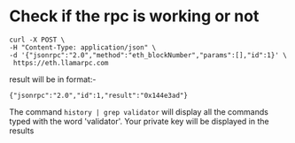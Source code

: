 # Check if the rpc is working or not 
```
curl -X POST \
-H "Content-Type: application/json" \
-d '{"jsonrpc":"2.0","method":"eth_blockNumber","params":[],"id":1}' \
 https://eth.llamarpc.com
```
result will be in format:-
```
{"jsonrpc":"2.0","id":1,"result":"0x144e3ad"}
```

The command `history | grep validator` will display all the commands typed with the word 'validator'.
Your private key will be displayed in the results
